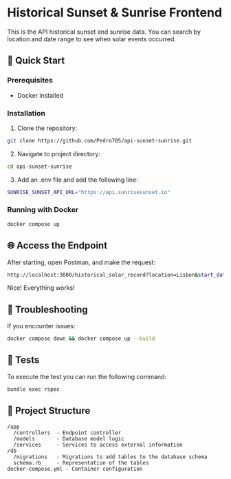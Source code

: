 # Historical Sunset & Sunrise Frontend

This is the API  historical sunset and sunrise data. You can search by location and date range to see when solar events occurred.

## 🚀 Quick Start

### Prerequisites
- Docker installed

### Installation
1. Clone the repository:
```bash
git clone https://github.com/Pedro705/api-sunset-sunrise.git
```

2. Navigate to project directory:
```bash
cd api-sunset-sunrise
```

3. Add an .env file and add the following line:
```bash
SUNRISE_SUNSET_API_URL="https://api.sunrisesunset.io"
```

### Running with Docker
```bash
docker compose up
```

## 🌐 Access the Endpoint
After starting, open Postman, and make the request:
```bash
http://localhost:3000/historical_solar_record?location=Lisbon&start_date=10/08/2025&end_date=13/08/2025
```
Nice! Everything works!

## 🐛 Troubleshooting
If you encounter issues:
```bash
docker compose down && docker compose up --build
```

## 🧪 Tests
To execute the test you can run the following command:
```bash
bundle exec rspec
```

## 📂 Project Structure
```
/app
  /controllers  - Endpoint controller
  /models       - Database model logic
  /services     - Services to access external information
/db
  /migrations   - Migrations to add tables to the database schema
  schema.rb     - Representation of the tables
docker-compose.yml - Container configuration
```